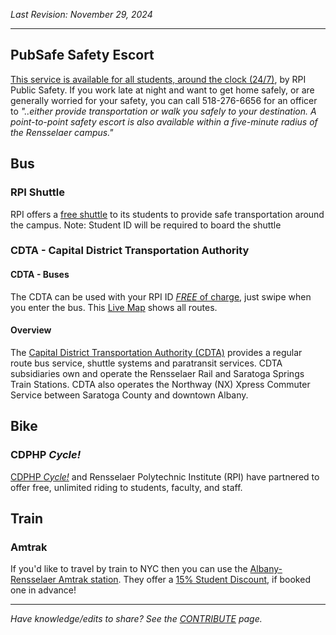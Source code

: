 _Last Revision: November 29, 2024_

---

## PubSafe Safety Escort
[This service is available for all students, around the clock (24/7)](https://publicsafety.rpi.edu/personal-safety/transportation), by RPI Public Safety. If you work late at night and want to get home safely, or are generally worried for your safety, you can call 518-276-6656 for an officer to _"..either provide transportation or walk you safely to your destination. A point-to-point safety escort is also available within a five-minute radius of the Rensselaer campus."_

## Bus
### RPI Shuttle
RPI offers a [free shuttle](https://info.rpi.edu/rensselaer-shuttle) to its students to provide safe transportation around the campus. Note: Student ID will be required to board the shuttle
### CDTA - Capital District Transportation Authority

#### CDTA - Buses
The CDTA can be used with your RPI ID [_FREE_ of charge](https://info.rpi.edu/parking-and-transportation/cdta-bus-service/), just swipe when you enter the bus. 
This [Live Map](https://www.cdta.org/service-map/) shows all routes.
#### Overview
The [Capital District Transportation Authority (CDTA)](https://www.cdta.org/routes) provides a regular route bus service, shuttle systems and paratransit services. CDTA subsidiaries own and operate the Rensselaer Rail and Saratoga Springs Train Stations. CDTA also operates the Northway (NX) Xpress Commuter Service between Saratoga County and downtown Albany.

## Bike

### CDPHP _Cycle!_
[CDPHP _Cycle!_](https://info.rpi.edu/dean-students/09/19/2018/cdphp-cycle-comes-rensselaer) and Rensselaer Polytechnic Institute (RPI) have partnered to offer free, unlimited riding to students, faculty, and staff.

## Train
### Amtrak
If you'd like to travel by train to NYC then you can use the [Albany-Rensselaer Amtrak station](https://www.amtrak.com/stations/alb). They offer a [15% Student Discount](https://www.amtrak.com/student-discounts), if booked one in advance!


---
_Have knowledge/edits to share? See the [CONTRIBUTE](../CONTRIBUTE.md) page._